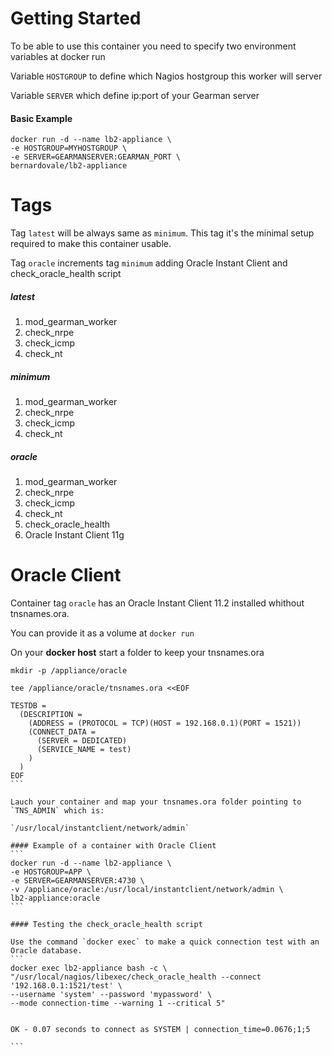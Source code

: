 Getting Started
=================

To be able to use this container you need to specify two environment variables at docker run

Variable `HOSTGROUP` to define which Nagios hostgroup this worker will server

Variable `SERVER` which define ip:port of your Gearman server


#### Basic Example



```
docker run -d --name lb2-appliance \
-e HOSTGROUP=MYHOSTGROUP \
-e SERVER=GEARMANSERVER:GEARMAN_PORT \
bernardovale/lb2-appliance
```


Tags
===================
Tag `latest` will be always same as `minimum`. This tag it's the minimal setup required to make this container usable.

Tag `oracle` increments tag `minimum` adding Oracle Instant Client and check_oracle_health script

##### latest
   1. mod_gearman_worker 
   2. check_nrpe
   3. check_icmp
   4. check_nt

##### minimum
   1. mod_gearman_worker 
   2. check_nrpe
   3. check_icmp
   4. check_nt

##### oracle
   1. mod_gearman_worker 
   2. check_nrpe
   3. check_icmp
   4. check_nt
   5. check_oracle_health
   6. Oracle Instant Client 11g

Oracle Client
==========================
Container tag `oracle` has an Oracle Instant Client 11.2 installed whithout tnsnames.ora. 

You can provide it as a volume at `docker run`

On your **docker host** start a folder to keep your tnsnames.ora

````
mkdir -p /appliance/oracle

tee /appliance/oracle/tnsnames.ora <<EOF

TESTDB =
  (DESCRIPTION =
    (ADDRESS = (PROTOCOL = TCP)(HOST = 192.168.0.1)(PORT = 1521))
    (CONNECT_DATA =
      (SERVER = DEDICATED)
      (SERVICE_NAME = test)
    )
  )
EOF
```

Lauch your container and map your tnsnames.ora folder pointing to `TNS_ADMIN` which is:

`/usr/local/instantclient/network/admin`

#### Example of a container with Oracle Client
```
docker run -d --name lb2-appliance \
-e HOSTGROUP=APP \
-e SERVER=GEARMANSERVER:4730 \
-v /appliance/oracle:/usr/local/instantclient/network/admin \
lb2-appliance:oracle
```

#### Testing the check_oracle_health script

Use the command `docker exec` to make a quick connection test with an Oracle database.
```
docker exec lb2-appliance bash -c \
"/usr/local/nagios/libexec/check_oracle_health --connect '192.168.0.1:1521/test' \
--username 'system' --password 'mypassword' \
--mode connection-time --warning 1 --critical 5"


OK - 0.07 seconds to connect as SYSTEM | connection_time=0.0676;1;5

```
